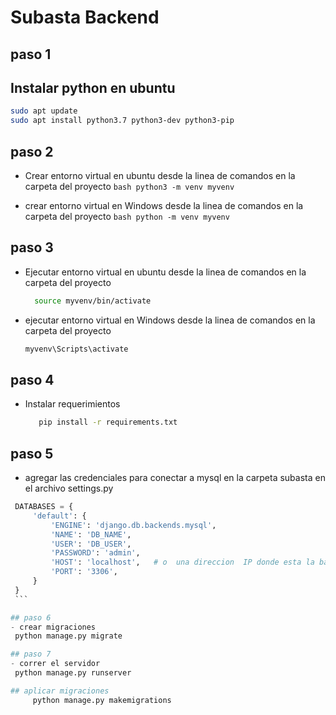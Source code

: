 # Subasta Backend
## paso 1 ##

## Instalar python en ubuntu
``` bash
sudo apt update
sudo apt install python3.7 python3-dev python3-pip
``` 

## paso 2 
   - Crear entorno virtual en ubuntu  desde la linea de comandos en la carpeta del proyecto
    ```bash
    python3 -m venv myvenv
    ```

   - crear entorno virtual en Windows  desde la linea de comandos en la carpeta del proyecto
    ```bash
    python -m venv myvenv
    ```

## paso 3 

   - Ejecutar entorno virtual en ubuntu desde la linea de comandos en la carpeta del proyecto
      ```bash
        source myvenv/bin/activate
        ```

   - ejecutar entorno virtual en Windows desde la linea de comandos en la carpeta del proyecto
       ```bash
       myvenv\Scripts\activate
       ```

## paso 4 
   - Instalar requerimientos 
     ```bash
        pip install -r requirements.txt
        ```

## paso 5 
   - agregar las credenciales para conectar a mysql en la carpeta subasta en el archivo settings.py 
   ```python
    DATABASES = {
        'default': {
            'ENGINE': 'django.db.backends.mysql', 
            'NAME': 'DB_NAME',
            'USER': 'DB_USER',
            'PASSWORD': 'admin',
            'HOST': 'localhost',   # o  una direccion  IP donde esta la base de datos
            'PORT': '3306',
        }
    }
    ```

## paso 6 
   - crear migraciones
    python manage.py migrate

## paso 7 
   - correr el servidor
    python manage.py runserver

## aplicar migraciones
        python manage.py makemigrations      